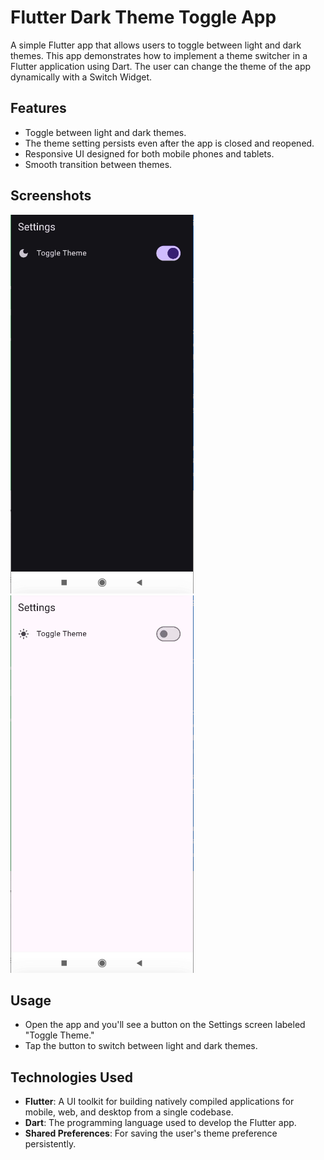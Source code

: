 # Flutter Dark Theme Toggle App

A simple Flutter app that allows users to toggle between light and dark themes. This app demonstrates how to implement a theme switcher in a Flutter application using Dart. The user can change the theme of the app dynamically with a Switch Widget.

## Features
- Toggle between light and dark themes.
- The theme setting persists even after the app is closed and reopened.
- Responsive UI designed for both mobile phones and tablets.
- Smooth transition between themes.

## Screenshots

![Dark Theme Screenshot](screenshots/dark_theme.png)  
![Light Theme Screenshot](screenshots/light_theme.png)

## Usage

- Open the app and you'll see a button on the Settings screen labeled "Toggle Theme."
- Tap the button to switch between light and dark themes.

## Technologies Used

- **Flutter**: A UI toolkit for building natively compiled applications for mobile, web, and desktop from a single codebase.
- **Dart**: The programming language used to develop the Flutter app.
- **Shared Preferences**: For saving the user's theme preference persistently.


